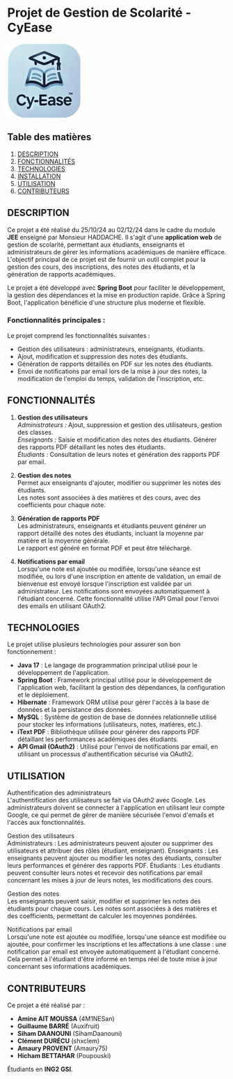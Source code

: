 # Projet de Gestion de Scolarité - **CyEase**

![alt_text](https://github.com/Auxifruit/ProjetGestionJEE/blob/main/logo.png)

## Table des matières
1. [DESCRIPTION](#description)
2. [FONCTIONNALITÉS](#fonctionnalités)
3. [TECHNOLOGIES](#technologies)
4. [INSTALLATION](#installation)
5. [UTILISATION](#utilisation)
6. [CONTRIBUTEURS](#contributeurs)

## DESCRIPTION
Ce projet a été réalisé du 25/10/24 au 02/12/24 dans le cadre du module **JEE** enseigné par Monsieur HADDACHE. Il s'agit d'une **application web** de gestion de scolarité, permettant aux étudiants, enseignants et administrateurs de gérer les informations académiques de manière efficace. L'objectif principal de ce projet est de fournir un outil complet pour la gestion des cours, des inscriptions, des notes des étudiants, et la génération de rapports académiques.

Le projet a été développé avec **Spring Boot** pour faciliter le développement, la gestion des dépendances et la mise en production rapide. Grâce à Spring Boot, l'application bénéficie d'une structure plus moderne et flexible.

### Fonctionnalités principales :
Le projet comprend les fonctionnalités suivantes :

- Gestion des utilisateurs : administrateurs, enseignants, étudiants.
- Ajout, modification et suppression des notes des étudiants.
- Génération de rapports détaillés en PDF sur les notes des étudiants.
- Envoi de notifications par email lors de la mise à jour des notes, la modification de l'emploi du temps, validation de l'inscription, etc.

## FONCTIONNALITÉS

1. **Gestion des utilisateurs**  
   _Administrateurs :_ Ajout, suppression et gestion des utilisateurs, gestion des classes.  
   _Enseignants :_ Saisie et modification des notes des étudiants. Générer des rapports PDF détaillant les notes des étudiants.  
   _Étudiants :_ Consultation de leurs notes et génération des rapports PDF par email.  

2. **Gestion des notes**  
   Permet aux enseignants d'ajouter, modifier ou supprimer les notes des étudiants.  
   Les notes sont associées à des matières et des cours, avec des coefficients pour chaque note.  

3. **Génération de rapports PDF**  
   Les administrateurs, enseignants et étudiants peuvent générer un rapport détaillé des notes des étudiants, incluant la moyenne par matière et la moyenne générale.  
   Le rapport est généré en format PDF et peut être téléchargé.  

4. **Notifications par email**  
   Lorsqu'une note est ajoutée ou modifiée, lorsqu'une séance est modifiée, ou lors d'une inscription en attente de validation, un email de bienvenue est envoyé lorsque l'inscription est validée par un administrateur. Les notifications sont envoyées automatiquement à l'étudiant concerné. Cette fonctionnalité utilise l'API Gmail pour l'envoi des emails en utilisant OAuth2.

## TECHNOLOGIES

Le projet utilise plusieurs technologies pour assurer son bon fonctionnement :

- **Java 17** : Le langage de programmation principal utilisé pour le développement de l'application.
- **Spring Boot** : Framework principal utilisé pour le développement de l'application web, facilitant la gestion des dépendances, la configuration et le déploiement.
- **Hibernate** : Framework ORM utilisé pour gérer l'accès à la base de données et la persistance des données.
- **MySQL** : Système de gestion de base de données relationnelle utilisé pour stocker les informations (utilisateurs, notes, matières, etc.).
- **iText PDF** : Bibliothèque utilisée pour générer des rapports PDF détaillant les performances académiques des étudiants.
- **API Gmail (OAuth2)** : Utilisé pour l'envoi de notifications par email, en utilisant un processus d'authentification sécurisé via OAuth2.

## UTILISATION
Authentification des administrateurs  
L'authentification des utilisateurs se fait via OAuth2 avec Google. Les administrateurs doivent se connecter à l'application en utilisant leur compte Google, ce qui permet de gérer de manière sécurisée l'envoi d'emails et l'accès aux fonctionnalités.

Gestion des utilisateurs  
Administrateurs : Les administrateurs peuvent ajouter ou supprimer des utilisateurs et attribuer des rôles (étudiant, enseignant).
Enseignants : Les enseignants peuvent ajouter ou modifier les notes des étudiants, consulter leurs performances et générer des rapports PDF.
Étudiants : Les étudiants peuvent consulter leurs notes et recevoir des notifications par email concernant les mises à jour de leurs notes, les modifications des cours.

Gestion des notes  
Les enseignants peuvent saisir, modifier et supprimer les notes des étudiants pour chaque cours. Les notes sont associées à des matières et des coefficients, permettant de calculer les moyennes pondérées.

Notifications par email    
Lorsqu'une note est ajoutée ou modifiée, lorsqu'une séance est modifiée ou ajoutée, pour confirmer les inscriptions et les affectations à une classe : une notification par email est envoyée automatiquement à l'étudiant concerné. Cela permet à l'étudiant d'être informé en temps réel de toute mise à jour concernant ses informations académiques.

## CONTRIBUTEURS
Ce projet a été réalisé par :

- **Amine AIT MOUSSA** (4M1NESan)
- **Guillaume BARRÉ** (Auxifruit)
- **Siham DAANOUNI** (SihamDaanouni)
- **Clément DURÉCU** (shxclem)
- **Amaury PROVENT** (Amaury75)
- **Hicham BETTAHAR** (Poupouski)

Étudiants en **ING2 GSI**.
